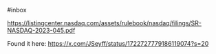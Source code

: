 #inbox 

https://listingcenter.nasdaq.com/assets/rulebook/nasdaq/filings/SR-NASDAQ-2023-045.pdf

Found it here: https://x.com/JSeyff/status/1722727779186119074?s=20